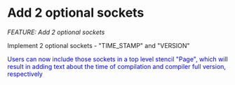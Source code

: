 # Add 2 optional sockets
_FEATURE: Add 2 optional sockets_

Implement 2 optional sockets - "TIME_STAMP" and "VERSION"

<span style="color:blue">Users can now include those sockets in a top level stencil "Page", which will result in adding text about the time of compilation and compiler full version, respectively</span>
